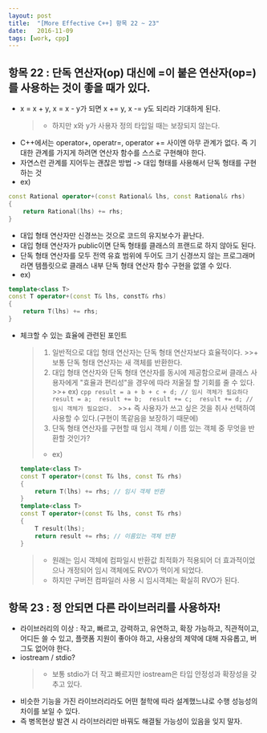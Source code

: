 ```yaml
---
layout: post
title:  "[More Effective C++] 항목 22 ~ 23"
date:   2016-11-09
tags: [work, cpp]
---
```


## 항목 22 : 단독 연산자(op) 대신에 =이 붙은 연산자(op=)를 사용하는 것이 좋을 때가 있다. 
- x = x + y, x = x - y가 되면 x += y, x -= y도 되리라 기대하게 된다. 
	>+ 하지만 x와 y가 사용자 정의 타입일 때는 보장되지 않는다. 
- C++에서는 operator+, operatr=, operator += 사이엔 아무 관계가 없다. 즉 기대한 관계를 가지게 하려면 연산자 함수를 스스로 구현해야 한다. 
- 자연스런 관계를 지어두는 괜찮은 방법 -> 대입 형태를 사용해서 단독 형태를 구현하는 것 
- ex) 
```cpp
const Rational operator+(const Rational& lhs, const Rational& rhs) 
{ 
    return Rational(lhs) += rhs; 
} 
```
- 대입 형태 연산자만 신경쓰는 것으로 코드의 유지보수가 끝난다. 
- 대입 형태 연산자가 public이면 단독 형태를 클래스의 프랜드로 하지 않아도 된다. 
- 단독 형태 연산자를 모두 전역 유효 범위에 두어도 크기 신경쓰지 않는 프로그래머라면 템플릿으로 클래스 내부 단독 형태 연산자 함수 구현을 없앨 수 있다. 
- ex) 
```cpp
template<class T> 
const T operator+(const T& lhs, constT& rhs) 
{ 
    return T(lhs) += rhs; 
} 
```
- 체크할 수 있는 효율에 관련된 포인트 
	>1. 일반적으로 대입 형태 연산자는 단독 형태 연산자보다 효율적이다. 
		>>+ 보통 단독 형태 연산자는 새 객체를 반환한다. 
	>2. 대입 형태 연산자와 단독 형태 연산자를 동시에 제공함으로써 클래스 사용자에게 "효율과 편리성"을 경우에 따라 저울질 할 기회를 줄 수 있다. 
		>>+ ex) 
		```cpp
		result = a + b + c + d; // 임시 객체가 필요하다 
		result = a; 
		result += b; 
		result += c; 
		result += d; // 임시 객체가 필요없다.
		``` 
		>>+ 즉 사용자가 쓰고 싶은 것을 취사 선택하여 사용할 수 있다.(구현이 똑같음을 보장하기 때문에) 
	>3. 단독 형태 연산자를 구현할 때 임시 객체 / 이름 있는 객체 중 무엇을 반환할 것인가? 
	>+ ex) 
	```cpp
	template<class T> 
	const T operator+(const T& lhs, const T& rhs) 
	{ 
	    return T(lhs) += rhs; // 임시 객체 반환 
	} 
	template<class T> 
	const T operator+(const T& lhs, const T& rhs) 
	{ 
	    T result(lhs); 
	    return result += rhs; // 이름있는 객체 반환 
	} 
	```
	>+ 원래는 임시 객체에 컴파일시 반환값 최적화가 적용되어 더 효과적이었으나 개정되어 임시 객체에도 RVO가 먹이게 되었다. 
	>+ 하지만 구버전 컴파일러 사용 시 임시객체는 확실히 RVO가 된다. 

## 항목 23 : 정 안되면 다른 라이브러리를 사용하자! 
- 라이브러리의 이상 : 작고, 빠르고, 강력하고, 유연하고, 확장 가능하고, 직관적이고, 어디든 쓸 수 있고, 플랫폼 지원이 좋아야 하고, 사용상의 제약에 대해 자유롭고, 버그도 없어야 한다. 
- iostream / stdio?
	>+ 보통 stdio가 더 작고 빠르지만 iostream은 타입 안정성과 확장성을 갖추고 있다. 
- 비슷한 기능을 가진 라이브러리라도 어떤 철학에 따라 설계했느냐로 수행 성능성의 차이를 보일 수 있다. 
- 즉 병목현상 발견 시 라이브러리만 바꿔도 해결될 가능성이 있음을 잊지 말자. 